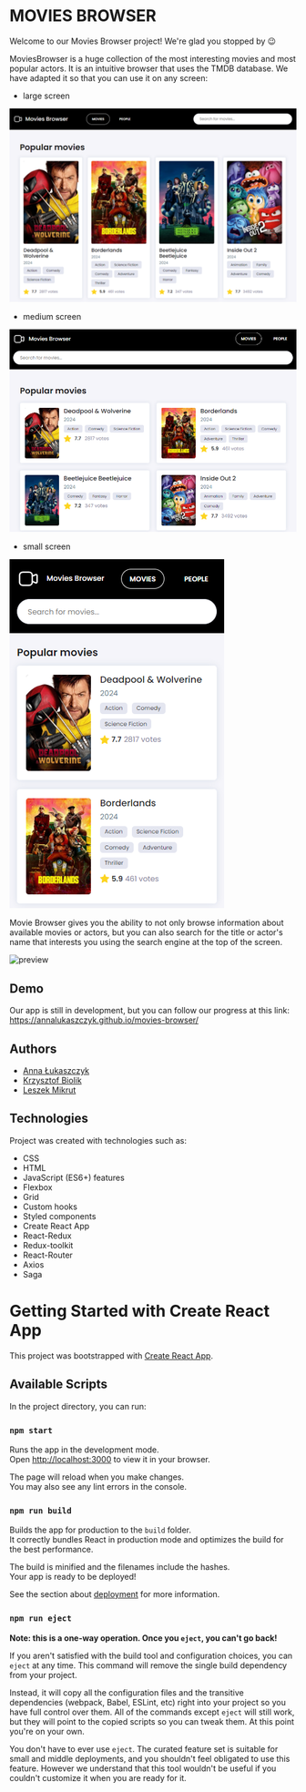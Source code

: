 # **MOVIES BROWSER**

Welcome to our Movies Browser project! We're glad you stopped by 😉

MoviesBrowser is a huge collection of the most interesting movies and most popular actors. It is an intuitive browser that uses the TMDB database. We have adapted it so that you can use it on any screen:

- large screen

![largeScreen](https://github.com/AnnaLukaszczyk/movies-browser/blob/main/public/LargeScreen.png?raw=true)


- medium screen

![mediumScreen](https://github.com/AnnaLukaszczyk/movies-browser/blob/main/public/MediumScreen.png?raw=true)


- small screen

![smallScreen](https://github.com/AnnaLukaszczyk/movies-browser/blob/main/public/SmallScreen.png?raw=true)


Movie Browser gives you the ability to not only browse information about available movies or actors, but you can also search for the title or actor's name that interests you using the search engine at the top of the screen.

![preview](https://github.com/AnnaLukaszczyk/movies-browser/blob/main/public/MoviesBrowser.gif?raw=true)

## Demo
Our app is still in development, but you can follow our progress at this link: https://annalukaszczyk.github.io/movies-browser/

## Authors
- [Anna Łukaszczyk](https://github.com/AnnaLukaszczyk)
- [Krzysztof Biolik](https://github.com/KrzysztofBiolik)
- [Leszek Mikrut](https://github.com/LeszekM12)

## Technologies

Project was created with technologies such as:
* CSS
* HTML
* JavaScript (ES6+) features
* Flexbox
* Grid
* Custom hooks
* Styled components
* Create React App
* React-Redux
* Redux-toolkit
* React-Router
* Axios
* Saga

# Getting Started with Create React App

This project was bootstrapped with [Create React App](https://github.com/facebook/create-react-app).

## Available Scripts

In the project directory, you can run:

### `npm start`

Runs the app in the development mode.\
Open [http://localhost:3000](http://localhost:3000) to view it in your browser.

The page will reload when you make changes.\
You may also see any lint errors in the console.

### `npm run build`

Builds the app for production to the `build` folder.\
It correctly bundles React in production mode and optimizes the build for the best performance.

The build is minified and the filenames include the hashes.\
Your app is ready to be deployed!

See the section about [deployment](https://facebook.github.io/create-react-app/docs/deployment) for more information.

### `npm run eject`

**Note: this is a one-way operation. Once you `eject`, you can't go back!**

If you aren't satisfied with the build tool and configuration choices, you can `eject` at any time. This command will remove the single build dependency from your project.

Instead, it will copy all the configuration files and the transitive dependencies (webpack, Babel, ESLint, etc) right into your project so you have full control over them. All of the commands except `eject` will still work, but they will point to the copied scripts so you can tweak them. At this point you're on your own.

You don't have to ever use `eject`. The curated feature set is suitable for small and middle deployments, and you shouldn't feel obligated to use this feature. However we understand that this tool wouldn't be useful if you couldn't customize it when you are ready for it.